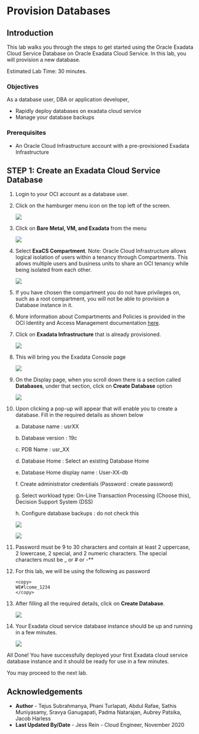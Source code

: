 # Provision Databases

## Introduction

This lab walks you through the steps to get started using the Oracle Exadata Cloud Service Database on Oracle Exadata Cloud Service. In this lab, you will provision a new database.

Estimated Lab Time: 30 minutes.

### Objectives

As a database user, DBA or application developer,

* Rapidly deploy databases on exadata cloud service
* Manage your database backups

### Prerequisites

* An Oracle Cloud Infrastructure account with a pre-provisioned Exadata Infrastructure

## **STEP 1:** Create an Exadata Cloud Service Database

1. Login to your OCI account as a database user.

2. Click on the hamburger menu icon on the top left of the screen.

    ![](./images/oci_homepage.png " ")

3. Click on **Bare Metal, VM, and Exadata** from the menu

    ![](./images/oci_hamburger_menu.png " ")

4. Select **ExaCS Compartment**. Note: Oracle Cloud Infrastructure allows logical isolation of users within a tenancy through Compartments. This allows multiple users and business units to share an OCI tenancy while being isolated from each other.

    ![](./images/oci_db_display.png " ")

5. If you have chosen the compartment you do not have privileges on, such as a root compartment, you will not be able to provision a Database instance in it.

6. More information about Compartments and Policies is provided in the OCI Identity and Access Management documentation [here](https://docs.cloud.oracle.com/iaas/Content/Identity/Tasks/managingcompartments.htm?tocpath=Services%7CIAM%7C_____13).

7. Click on **Exadata Infrastructure** that is already provisioned.

    ![](./images/create_db.png " ")

8. This will bring you the Exadata Console page

    ![](./images/oci_db_details.png " ")

9. On the Display page, when you scroll down there is a section called **Databases**, under that section, click on **Create Database** option

    ![](./images/oci_db_list.png " ")

10. Upon clicking a pop-up will appear that will enable you to create a database. Fill in the required details as shown below


    a. Database name : usrXX

    b. Database version : 19c

    c. PDB Name : usr_XX

    d. Database Home : Select an existing Database Home

    e. Database Home display name : User-XX-db

    f. Create administrator credentials (Password : create password)

    g. Select workload type: On-Line Transaction Processing (Choose this), Decision Support System (DSS)

    h. Configure database backups : do not check this</copy>

    ![](./images/oci_create_db_1.png " ")

    ![](./images/oci_create_db_2.png " ")

11. Password must be 9 to 30 characters and contain at least 2 uppercase, 2 lowercase, 2 special, and 2 numeric characters. The special characters must be _ or # or -**

12. For this lab, we will be using the following as password

    ```
    <copy>
    WE#lcome_1234
    </copy>
    ```

13. After filling all the required details, click on **Create Database**.

    ![](./images/oci_create_db.png " ")

14. Your Exadata cloud service database instance should be up and running in a few minutes.

    ![](./images/oci_db_provisioning.png " ")


All Done! You have successfully deployed your first Exadata cloud service database instance and it should be ready for use in a few minutes.

You may proceed to the next lab.

## Acknowledgements

- **Author** - Tejus Subrahmanya, Phani Turlapati, Abdul Rafae, Sathis Muniyasamy, Sravya Ganugapati, Padma Natarajan, Aubrey Patsika, Jacob Harless
- **Last Updated By/Date** - Jess Rein - Cloud Engineer, November 2020


